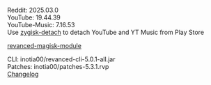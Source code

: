 Reddit: 2025.03.0  
YouTube: 19.44.39  
YouTube-Music: 7.16.53  
Use [zygisk-detach](https://github.com/j-hc/zygisk-detach) to detach YouTube and YT Music from Play Store  

[revanced-magisk-module](https://github.com/mingaldrichgan/revanced-magisk-module)
  
CLI: inotia00/revanced-cli-5.0.1-all.jar  
Patches: inotia00/patches-5.3.1.rvp  
[Changelog](https://github.com/inotia00/revanced-patches/releases/tag/v5.3.1)  
